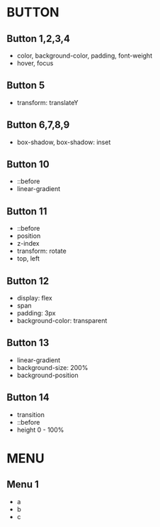 # BUTTON

## Button 1,2,3,4

+ color, background-color, padding, font-weight
+ hover, focus

## Button 5

+ transform: translateY

## Button 6,7,8,9

+ box-shadow, box-shadow: inset

## Button 10

+ ::before
+ linear-gradient

## Button 11

+ ::before
+ position
+ z-index
+ transform: rotate
+ top, left

## Button 12

+ display: flex
+ span
+ padding: 3px
+ background-color: transparent

## Button 13

+ linear-gradient
+ background-size: 200%
+ background-position

## Button 14

+ transition
+ ::before
+ height 0 - 100%

# MENU

## Menu 1

+ a
+ b
+ c